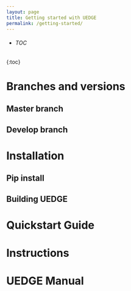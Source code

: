 ```yaml
---
layout: page
title: Getting started with UEDGE
permalink: /getting-started/
---
```


* <h6>TOC</h6>
{:toc}

# Branches and versions

## Master branch

## Develop branch

# Installation

## Pip install

## Building UEDGE

# Quickstart Guide

# Instructions

# UEDGE Manual


